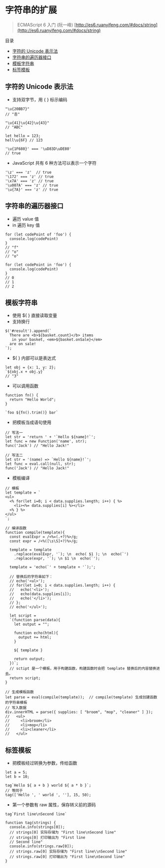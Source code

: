 # 字符串的扩展

> ECMAScript 6 入门 (阮一峰) [http://es6.ruanyifeng.com/#docs/string](http://es6.ruanyifeng.com/#docs/string)

目录

- [字符的 Unicode 表示法](#字符的-unicode-表示法)
- [字符串的遍历器接口](#字符串的遍历器接口)
- [模板字符串](#模板字符串)
- [标签模板](#标签模板)

## 字符的 Unicode 表示法

- 支持双字节，用 { } 标示编码

```
"\u{20BB7}"
// "𠮷"

"\u{41}\u{42}\u{43}"
// "ABC"

let hello = 123;
hell\u{6F} // 123

'\u{1F680}' === '\uD83D\uDE80'
// true
```

- JavaScript 共有 6 种方法可以表示一个字符

```
'\z' === 'z'  // true
'\172' === 'z' // true
'\x7A' === 'z' // true
'\u007A' === 'z' // true
'\u{7A}' === 'z' // true
```

## 字符串的遍历器接口

- 遍历 value 值
- in 遍历 key 值

```
for (let codePoint of 'foo') {
  console.log(codePoint)
}
// "f"
// "o"
// "o"

for (let codePoint in 'foo') {
  console.log(codePoint)
}
// 0
// 1
// 2
```

## 模板字符串

- 使用 ${ } 直接读取变量
- 支持换行

```
$('#result').append(`
  There are <b>${basket.count}</b> items
   in your basket, <em>${basket.onSale}</em>
  are on sale!
`);
```

- ${ } 内部可以是表达式

```
let obj = {x: 1, y: 2};
`${obj.x + obj.y}`
// "3"
```

- 可以调用函数

```
function fn() {
  return "Hello World";
}

`foo ${fn().trim()} bar`
```

- 把模板当成语句使用

```
// 写法一
let str = 'return ' + '`Hello ${name}!`';
let func = new Function('name', str);
func('Jack') // "Hello Jack!"

// 写法二
let str = '(name) => `Hello ${name}!`';
let func = eval.call(null, str);
func('Jack') // "Hello Jack!"
```

- 模板编译

```
// 模板
let template = `
<ul>
  <% for(let i=0; i < data.supplies.length; i++) { %>
    <li><%= data.supplies[i] %></li>
  <% } %>
</ul>
`;

// 编译函数
function compile(template){
  const evalExpr = /<%=(.+?)%>/g;
  const expr = /<%([\s\S]+?)%>/g;

  template = template
    .replace(evalExpr, '`); \n  echo( $1 ); \n  echo(`')
    .replace(expr, '`); \n $1 \n  echo(`');

  template = 'echo(`' + template + '`);';

  // 替换后的字符串如下：
  // echo('<ul>');
  // for(let i=0; i < data.supplies.length; i++) {
  //   echo('<li>');
  //   echo(data.supplies[i]);
  //   echo('</li>');
  // };
  // echo('</ul>');

  let script =
  `(function parse(data){
    let output = "";

    function echo(html){
      output += html;
    }

    ${ template }

    return output;
  })`;
  // sctipt 是一个模板，用于构建函数，构建函数时会把 template 替换后的内容替换进去。
  return script;
}

// 生成模板函数
let parse = eval(compile(template));  // compile(template) 生成创建函数的字符串模板
// 写入数据
div.innerHTML = parse({ supplies: [ "broom", "mop", "cleaner" ] });
//   <ul>
//     <li>broom</li>
//     <li>mop</li>
//     <li>cleaner</li>
//   </ul>
```

## 标签模板

- 把模板经过转换为参数，传给函数

```
let a = 5;
let b = 10;

tag`Hello ${ a + b } world ${ a * b }`;
// 等同于
tag(['Hello ', ' world ', ''], 15, 50);
```

- 第一个参数有 raw 属性，保存转义前的源码

```
tag`First line\nSecond line`

function tag(strings) {
  console.info(strings[0]);
  // strings[0] 实际存储为 "First line\nSecond line"
  // strings[0] 打印输出为 "First line
  // Second line"
  console.info(strings.raw[0]);
  // strings.raw[0] 实际存储为 "First line\\nSecond line"
  // strings.raw[0] 打印输出为 "First line\nSecond line"
}
```